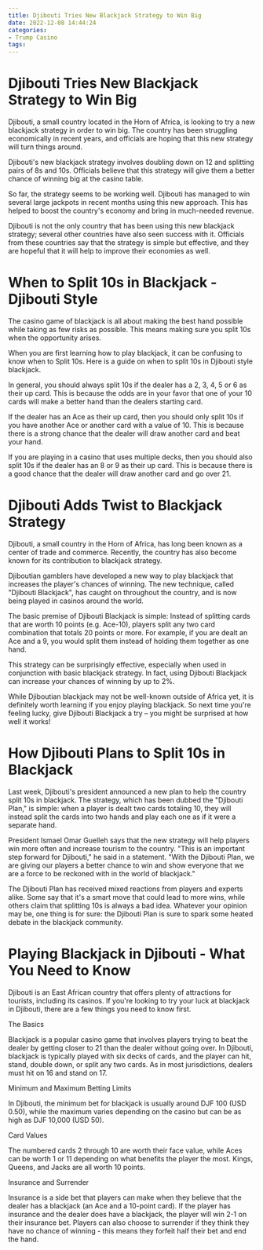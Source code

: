 ```yaml
---
title: Djibouti Tries New Blackjack Strategy to Win Big
date: 2022-12-08 14:44:24
categories:
- Trump Casino
tags:
---
```



#  Djibouti Tries New Blackjack Strategy to Win Big

Djibouti, a small country located in the Horn of Africa, is looking to try a new blackjack strategy in order to win big. The country has been struggling economically in recent years, and officials are hoping that this new strategy will turn things around.

Djibouti's new blackjack strategy involves doubling down on 12 and splitting pairs of 8s and 10s. Officials believe that this strategy will give them a better chance of winning big at the casino table.

So far, the strategy seems to be working well. Djibouti has managed to win several large jackpots in recent months using this new approach. This has helped to boost the country's economy and bring in much-needed revenue.

Djibouti is not the only country that has been using this new blackjack strategy; several other countries have also seen success with it. Officials from these countries say that the strategy is simple but effective, and they are hopeful that it will help to improve their economies as well.

#  When to Split 10s in Blackjack - Djibouti Style

The casino game of blackjack is all about making the best hand possible while taking as few risks as possible. This means making sure you split 10s when the opportunity arises.

When you are first learning how to play blackjack, it can be confusing to know when to Split 10s. Here is a guide on when to split 10s in Djibouti style blackjack.

In general, you should always split 10s if the dealer has a 2, 3, 4, 5 or 6 as their up card. This is because the odds are in your favor that one of your 10 cards will make a better hand than the dealers starting card.

If the dealer has an Ace as their up card, then you should only split 10s if you have another Ace or another card with a value of 10. This is because there is a strong chance that the dealer will draw another card and beat your hand.

If you are playing in a casino that uses multiple decks, then you should also split 10s if the dealer has an 8 or 9 as their up card. This is because there is a good chance that the dealer will draw another card and go over 21.

#  Djibouti Adds Twist to Blackjack Strategy

Djibouti, a small country in the Horn of Africa, has long been known as a center of trade and commerce. Recently, the country has also become known for its contribution to blackjack strategy.

Djiboutian gamblers have developed a new way to play blackjack that increases the player's chances of winning. The new technique, called "Djibouti Blackjack", has caught on throughout the country, and is now being played in casinos around the world.

The basic premise of Djibouti Blackjack is simple: Instead of splitting cards that are worth 10 points (e.g. Ace-10), players split any two card combination that totals 20 points or more. For example, if you are dealt an Ace and a 9, you would split them instead of holding them together as one hand.

This strategy can be surprisingly effective, especially when used in conjunction with basic blackjack strategy. In fact, using Djibouti Blackjack can increase your chances of winning by up to 2%.

While Djiboutian blackjack may not be well-known outside of Africa yet, it is definitely worth learning if you enjoy playing blackjack. So next time you're feeling lucky, give Djibouti Blackjack a try – you might be surprised at how well it works!

#  How Djibouti Plans to Split 10s in Blackjack

Last week, Djibouti's president announced a new plan to help the country split 10s in blackjack. The strategy, which has been dubbed the "Djibouti Plan," is simple: when a player is dealt two cards totaling 10, they will instead split the cards into two hands and play each one as if it were a separate hand.

President Ismael Omar Guelleh says that the new strategy will help players win more often and increase tourism to the country. "This is an important step forward for Djibouti," he said in a statement. "With the Djibouti Plan, we are giving our players a better chance to win and show everyone that we are a force to be reckoned with in the world of blackjack."

The Djibouti Plan has received mixed reactions from players and experts alike. Some say that it's a smart move that could lead to more wins, while others claim that splitting 10s is always a bad idea. Whatever your opinion may be, one thing is for sure: the Djibouti Plan is sure to spark some heated debate in the blackjack community.

#  Playing Blackjack in Djibouti - What You Need to Know

Djibouti is an East African country that offers plenty of attractions for tourists, including its casinos. If you're looking to try your luck at blackjack in Djibouti, there are a few things you need to know first.

The Basics

Blackjack is a popular casino game that involves players trying to beat the dealer by getting closer to 21 than the dealer without going over. In Djibouti, blackjack is typically played with six decks of cards, and the player can hit, stand, double down, or split any two cards. As in most jurisdictions, dealers must hit on 16 and stand on 17.

Minimum and Maximum Betting Limits

In Djibouti, the minimum bet for blackjack is usually around DJF 100 (USD 0.50), while the maximum varies depending on the casino but can be as high as DJF 10,000 (USD 50).

Card Values

The numbered cards 2 through 10 are worth their face value, while Aces can be worth 1 or 11 depending on what benefits the player the most. Kings, Queens, and Jacks are all worth 10 points.

Insurance and Surrender

Insurance is a side bet that players can make when they believe that the dealer has a blackjack (an Ace and a 10-point card). If the player has insurance and the dealer does have a blackjack, the player will win 2-1 on their insurance bet. Players can also choose to surrender if they think they have no chance of winning - this means they forfeit half their bet and end the hand.